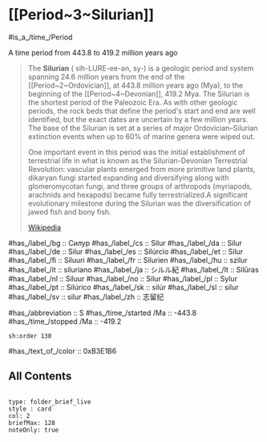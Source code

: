 
# [[Period~3~Silurian]] 

#is_a_/time_/Period 

A time period from 443.8 to 419.2 million years ago

> The **Silurian** ( sih-LURE-ee-ən, sy-) is a geologic period and system spanning 24.6 million years from the end of the [[Period~2~Ordovician]], at 443.8 million years ago (Mya), to the beginning of the [[Period~4~Devonian]], 419.2 Mya. The Silurian is the shortest period of the Paleozoic Era. As with other geologic periods, the rock beds that define the period's start and end are well identified, but the exact dates are uncertain by a few million years. The base of the Silurian is set at a series of major Ordovician–Silurian extinction events when up to 60% of marine genera were wiped out.
>
> One important event in this period was the initial establishment of terrestrial life in what is known as the Silurian-Devonian Terrestrial Revolution: vascular plants emerged from more primitive land plants, dikaryan fungi started expanding and diversifying along with glomeromycotan fungi, and three groups of arthropods (myriapods, arachnids and hexapods) became fully terrestrialized.A significant evolutionary milestone during the Silurian was the diversification of jawed fish and bony fish.
>
> [Wikipedia](https://en.wikipedia.org/wiki/Silurian)

#has_/label_/bg  :: Силур
#has_/label_/cs  :: Silur
#has_/label_/da  :: Silur
#has_/label_/de  :: Silur
#has_/label_/es  :: Silúrcio
#has_/label_/et  :: Silur
#has_/label_/fi  :: Siluuri
#has_/label_/fr  :: Silurien
#has_/label_/hu  :: szilur
#has_/label_/it  :: siluriano
#has_/label_/ja  :: シルル紀
#has_/label_/lt  :: Silūras
#has_/label_/nl  :: Siluur
#has_/label_/no  :: Silur
#has_/label_/pl  :: Sylur
#has_/label_/pt  :: Silúrico
#has_/label_/sk  :: silúr
#has_/label_/sl  :: silur
#has_/label_/sv  :: silur
#has_/label_/zh  :: 志留纪

#has_/abbreviation :: S
#has_/time_/started /Ma :: -443.8 
#has_/time_/stopped /Ma :: -419.2 

    sh:order 130 

#has_/text_of_/color :: 0xB3E1B6

## All Contents

```folderv
```

```ccard
type: folder_brief_live
style : card
col: 2
briefMax: 128
noteOnly: true
```


